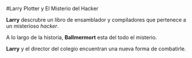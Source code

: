 #Larry Plotter y El Misterio del Hacker

**Larry** descrubre un libro de ensamblador y compiladores que pertenece a un misterioso *hacker*.

A lo largo de la historia, **Ballmermort** esta del todo el misterio.

**Larry** y el director del colegio encuentran una nueva forma de combatirle.